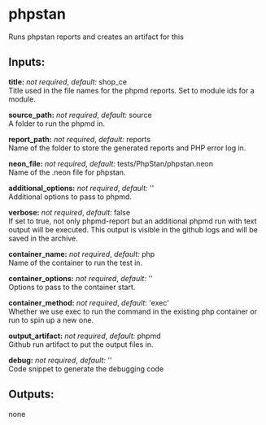 # phpstan
Runs phpstan reports and creates an artifact for this

## Inputs:
**title:** *not required*, *default:* shop_ce  
Title used in the file names for the phpmd reports. Set to module ids for a module.

**source_path:** *not required*, *default:* source  
A folder to run the phpmd in.

**report_path:** *not required*, *default:* reports  
Name of the folder to store the generated reports and PHP error log in.

**neon_file:** *not required*, *default:* tests/PhpStan/phpstan.neon  
Name of the .neon file for phpstan.

**additional_options:** *not required*, *default:* ''  
Additional options to pass to phpmd.

**verbose:** *not required*, *default:* false  
If set to true, not only phpmd-report but an additional phpmd run with text output
will be executed. This output is visible in the github logs and will be saved in the archive.

**container_name:** *not required*, *default:*  php  
Name of the container to run the test in.

**container_options:** *not required*, *default:*  ''  
Options to pass to the container start.

**container_method:** *not required*, *default*: 'exec'  
Whether we use exec to run the command in the existing php container or run to spin up a new one.

**output_artifact:** *not required*, *default:*  phpmd  
Github run artifact to put the output files in.

**debug:** *not required*, *default:* ''  
Code snippet to generate the debugging code

## Outputs:
none
